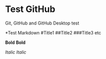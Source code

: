 # Test GitHub
 Git, GitHub and GitHub Desktop test
 
 *Test Markdown
 #Title1
 ##Title2
 ###Title3 
 etc
 
**Bold**
__Bold__

*Italic*
_Italic_


